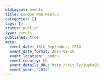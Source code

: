 ```yaml
---
oldLayout: events
title: London Web Meetup
categories: []
tags: []
status: publish
type: events
published: true
meta:
  event_date: 18th September, 2014
  event_date_format: 2014-09-18
  event_location: London
  event_country: UK
  event_details_URL: http://bit.ly/1wpKa0D
  event_year: '2014'
---
```

